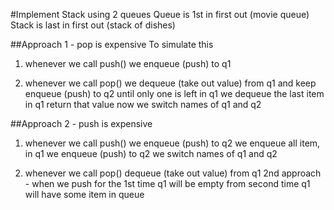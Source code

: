 #Implement Stack using 2 queues
Queue is 1st in first out (movie queue)
Stack is last in first out (stack of dishes)

##Approach 1 - pop is expensive
To simulate this
1) whenever we call push()
we enqueue (push) to q1

2) whenever we call pop()
we dequeue (take out value) from q1 and keep enqueue (push) to q2 until only one is left in q1
we dequeue the last item in q1 return that value
now we switch names of q1 and q2

##Approach 2 - push is expensive
1) whenever we call push()
we enqueue (push) to q2
we enqueue all item, in q1 we enqueue (push) to q2
we switch names of q1 and q2


2) whenever we call pop()
dequeue (take out value) from q1
2nd approach - when we push for the 1st time q1 will be empty
from second time q1 will have some item in queue